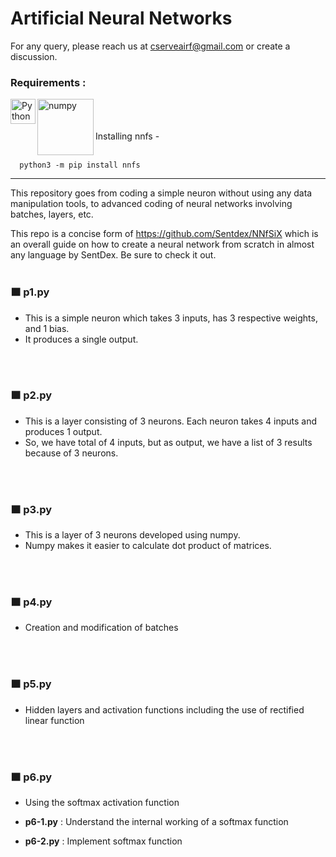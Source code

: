 # Artificial Neural Networks

For any query, please reach us at cserveairf@gmail.com or create a discussion.

### Requirements :
<img align="left" alt="Python" width="40px" src="https://img.icons8.com/color/72/python.png">
<img align="left" alt="numpy" width="90px" src="https://upload.wikimedia.org/wikipedia/commons/thumb/3/31/NumPy_logo_2020.svg/640px-NumPy_logo_2020.svg.png">
<br>
<br>
<br>
Installing nnfs -<br>
<br>  
    
      python3 -m pip install nnfs

***
This repository goes from coding a simple neuron without using any data manipulation tools, to advanced coding of neural networks involving batches, layers, etc.

This repo is a concise form of https://github.com/Sentdex/NNfSiX which is an overall guide on how to create a neural network from scratch in almost any language by SentDex. Be sure to check it out.
<br>
<br>

### 🟧 p1.py
* This is a simple neuron which takes 3 inputs, has 3 respective weights, and 1 bias. 
* It produces a single output.
<br>
<br>

### 🟧 p2.py
* This is a layer consisting of 3 neurons. Each neuron takes 4 inputs and produces 1 output. 
* So, we have total of 4 inputs, but as output, we have a list of 3 results because of 3 neurons.
<br>
<br>

### 🟧 p3.py
* This is a layer of 3 neurons developed using numpy. 
* Numpy makes it easier to calculate dot product of matrices.
<br>
<br>

### 🟧 p4.py
* Creation and modification of batches
<br>
<br>

### 🟧 p5.py
* Hidden layers and activation functions including the use of rectified linear function
<br>
<br>

### 🟧 p6.py
* Using the softmax activation function 

* **p6-1.py** : Understand the internal working of a softmax function 

* **p6-2.py** : Implement softmax function
